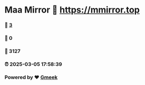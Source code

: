 # Maa Mirror :link: https://mmirror.top 
### :page_facing_up: [3](https://mmirror.top/tag.html) 
### :speech_balloon: 0 
### :hibiscus: 3127 
### :alarm_clock: 2025-03-05 17:58:39 
### Powered by :heart: [Gmeek](https://github.com/Meekdai/Gmeek)
